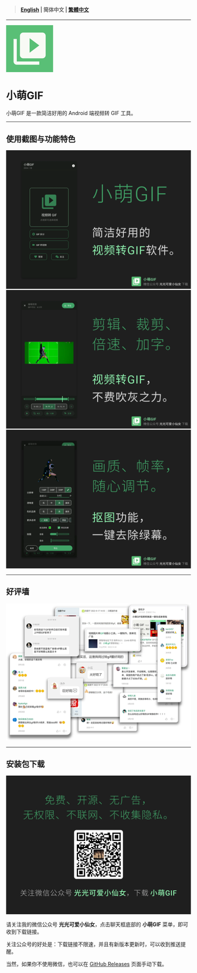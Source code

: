 > #### [English](https://example.com) | 简体中文 | [繁體中文](https://example.com)

---

<img src="CuteGIF_icon.svg" height="128" width="128"/>

# 小萌GIF

小萌GIF 是一款简洁好用的 Android 端视频转 GIF 工具。

---

## 使用截图与功能特色

![](img1-zh-rCN.webp)
![](img2-zh-rCN.webp)
![](img3-zh-rCN.webp)

---

## 好评墙

![](img11-zh-rCN.webp)

---

## 安装包下载

![](img4-zh-rCN.webp)

请关注我的微信公众号 **光光可爱小仙女**，点击聊天框底部的 **小萌GIF** 菜单，即可收到下载链接。

关注公众号的好处是：下载链接不限速，并且有新版本更新时，可以收到推送提醒。

当然，如果你不使用微信，也可以在 [GitHub Releases](https://github.com/tasy5kg/CuteGIF/releases) 页面手动下载。